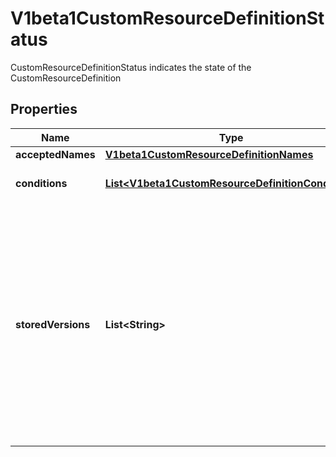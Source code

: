 

# V1beta1CustomResourceDefinitionStatus

CustomResourceDefinitionStatus indicates the state of the CustomResourceDefinition
## Properties

Name | Type | Description | Notes
------------ | ------------- | ------------- | -------------
**acceptedNames** | [**V1beta1CustomResourceDefinitionNames**](V1beta1CustomResourceDefinitionNames.md) |  | 
**conditions** | [**List&lt;V1beta1CustomResourceDefinitionCondition&gt;**](V1beta1CustomResourceDefinitionCondition.md) | Conditions indicate state for particular aspects of a CustomResourceDefinition | 
**storedVersions** | **List&lt;String&gt;** | StoredVersions are all versions of CustomResources that were ever persisted. Tracking these versions allows a migration path for stored versions in etcd. The field is mutable so the migration controller can first finish a migration to another version (i.e. that no old objects are left in the storage), and then remove the rest of the versions from this list. None of the versions in this list can be removed from the spec.Versions field. | 



